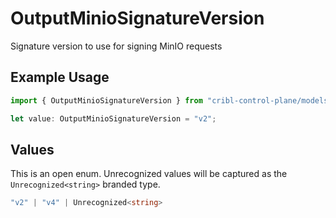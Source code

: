 # OutputMinioSignatureVersion

Signature version to use for signing MinIO requests

## Example Usage

```typescript
import { OutputMinioSignatureVersion } from "cribl-control-plane/models";

let value: OutputMinioSignatureVersion = "v2";
```

## Values

This is an open enum. Unrecognized values will be captured as the `Unrecognized<string>` branded type.

```typescript
"v2" | "v4" | Unrecognized<string>
```